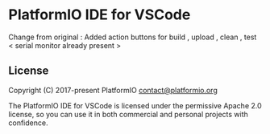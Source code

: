 # PlatformIO IDE for VSCode

Change from original : Added action buttons for build , upload , clean , test < serial monitor already present >

## License

Copyright (C) 2017-present PlatformIO <contact@platformio.org>

The PlatformIO IDE for VSCode is licensed under the permissive Apache 2.0 license,
so you can use it in both commercial and personal projects with confidence.
